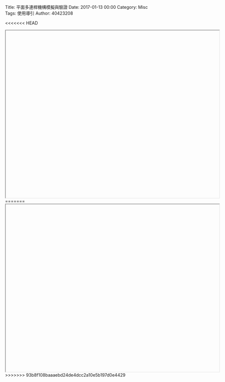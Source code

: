 Title: 平面多連桿機構模擬與驗證
Date: 2017-01-13 00:00
Category: Misc
Tags: 使用導引
Author: 40423208

<<<<<<< HEAD
<iframe src="Y:/tmp/40423208/w12/w12-1.html" width="700" height="550"></iframe>
=======
<iframe src="Y:/tmp/111222/w12/w12-1.html" width="700" height="550"></iframe>
>>>>>>> 93b8f108baaaebd24de4dcc2a10e5b197d0e4429



